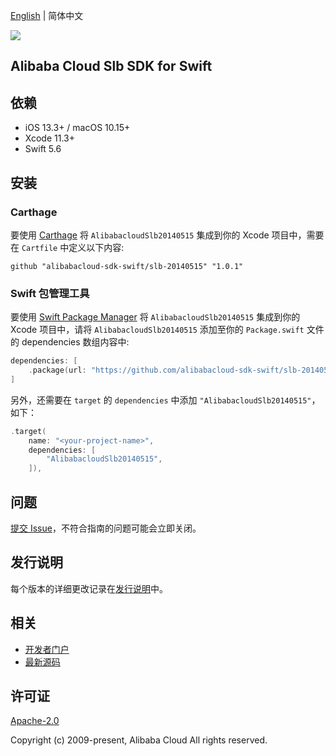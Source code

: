 [English](README.md) | 简体中文

![](https://aliyunsdk-pages.alicdn.com/icons/AlibabaCloud.svg)

## Alibaba Cloud Slb SDK for Swift

## 依赖

- iOS 13.3+ / macOS 10.15+
- Xcode 11.3+
- Swift 5.6

## 安装

### Carthage

要使用 [Carthage](https://github.com/Carthage/Carthage) 将 `AlibabacloudSlb20140515` 集成到你的 Xcode 项目中，需要在 `Cartfile` 中定义以下内容:

```ogdl
github "alibabacloud-sdk-swift/slb-20140515" "1.0.1"
```

### Swift 包管理工具

要使用 [Swift Package Manager](https://swift.org/package-manager/) 将 `AlibabacloudSlb20140515` 集成到你的 Xcode 项目中，请将 `AlibabacloudSlb20140515` 添加至你的 `Package.swift` 文件的 dependencies 数组内容中:

```swift
dependencies: [
    .package(url: "https://github.com/alibabacloud-sdk-swift/slb-20140515.git", from: "1.0.1")
]
```

另外，还需要在 `target` 的 `dependencies` 中添加 `"AlibabacloudSlb20140515"`，如下：

```swift
.target(
    name: "<your-project-name>",
    dependencies: [
        "AlibabacloudSlb20140515",
    ]),
```

## 问题

[提交 Issue](https://github.com/alibabacloud-sdk-swift/slb-20140515/issues/new)，不符合指南的问题可能会立即关闭。

## 发行说明

每个版本的详细更改记录在[发行说明](./ChangeLog.txt)中。

## 相关

* [开发者门户](https://next.api.aliyun.com/home)
* [最新源码](https://github.com/alibabacloud-sdk-swift/slb-20140515)

## 许可证

[Apache-2.0](http://www.apache.org/licenses/LICENSE-2.0)

Copyright (c) 2009-present, Alibaba Cloud All rights reserved.
